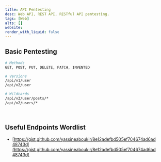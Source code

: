 ```yaml
---
title: API Pentesting
desc: Web API, REST API, RESTful API pentesting.
tags: [Web]
alts: []
website: 
render_with_liquid: false
---
```


## Basic Pentesting

```sh
# Methods
GET, POST, PUT, DELETE, PATCH, INVENTED

# Versions
/api/v1/user
/api/v2/user

# Wildcards
/api/v2/user/posts/*
/api/v2/users/*
```

<br />

## Useful Endpoints Wordlist

* [https://gist.github.com/yassineaboukir/8e12adefbd505ef704674ad6ad48743d](https://gist.github.com/yassineaboukir/8e12adefbd505ef704674ad6ad48743d)